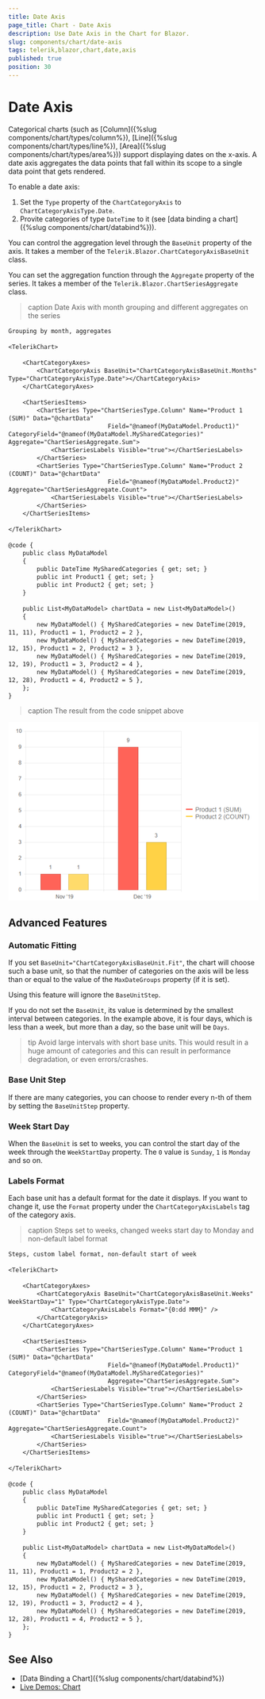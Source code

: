 ```yaml
---
title: Date Axis
page_title: Chart - Date Axis
description: Use Date Axis in the Chart for Blazor.
slug: components/chart/date-axis
tags: telerik,blazor,chart,date,axis
published: true
position: 30
---
```


# Date Axis

Categorical charts (such as [Column]({%slug components/chart/types/column%}), [Line]({%slug components/chart/types/line%}), [Area]({%slug components/chart/types/area%})) support displaying dates on the x-axis. A date axis aggregates the data points that fall within its scope to a single data point that gets rendered.

To enable a date axis:

1. Set the `Type` property of the `ChartCategoryAxis` to `ChartCategoryAxisType.Date`.
1. Provite categories of type `DateTime` to it (see [data binding a chart]({%slug components/chart/databind%})).

You can control the aggregation level through the `BaseUnit` property of the axis. It takes a member of the `Telerik.Blazor.ChartCategoryAxisBaseUnit` class.

You can set the aggregation function through the `Aggregate` property of the series. It takes a member of the `Telerik.Blazor.ChartSeriesAggregate` class.

>caption Date Axis with month grouping and different aggregates on the series

````CSHTML
Grouping by month, aggregates

<TelerikChart>

	<ChartCategoryAxes>
		<ChartCategoryAxis BaseUnit="ChartCategoryAxisBaseUnit.Months" Type="ChartCategoryAxisType.Date"></ChartCategoryAxis>
	</ChartCategoryAxes>
	
	<ChartSeriesItems>
		<ChartSeries Type="ChartSeriesType.Column" Name="Product 1 (SUM)" Data="@chartData"
							Field="@nameof(MyDataModel.Product1)" CategoryField="@nameof(MyDataModel.MySharedCategories)" Aggregate="ChartSeriesAggregate.Sum">
			<ChartSeriesLabels Visible="true"></ChartSeriesLabels>
		</ChartSeries>
		<ChartSeries Type="ChartSeriesType.Column" Name="Product 2 (COUNT)" Data="@chartData"
							Field="@nameof(MyDataModel.Product2)" Aggregate="ChartSeriesAggregate.Count">
			<ChartSeriesLabels Visible="true"></ChartSeriesLabels>
		</ChartSeries>
	</ChartSeriesItems>
	
</TelerikChart>

@code {
	public class MyDataModel
	{
		public DateTime MySharedCategories { get; set; }
		public int Product1 { get; set; }
		public int Product2 { get; set; }
	}

	public List<MyDataModel> chartData = new List<MyDataModel>()
    {
		new MyDataModel() { MySharedCategories = new DateTime(2019, 11, 11), Product1 = 1, Product2 = 2 },
		new MyDataModel() { MySharedCategories = new DateTime(2019, 12, 15), Product1 = 2, Product2 = 3 },
		new MyDataModel() { MySharedCategories = new DateTime(2019, 12, 19), Product1 = 3, Product2 = 4 },
		new MyDataModel() { MySharedCategories = new DateTime(2019, 12, 28), Product1 = 4, Product2 = 5 },
	};
}
````

>caption The result from the code snippet above

![](images/date-axis.png)

## Advanced Features

### Automatic Fitting

If you set `BaseUnit="ChartCategoryAxisBaseUnit.Fit"`, the chart will choose such a base unit, so that the number of categories on the axis will be less than or equal to the value of the `MaxDateGroups` property (if it is set).

Using this feature will ignore the `BaseUnitStep`.

If you do not set the `BaseUnit`, its value is determined by the smallest interval between categories. In the example above, it is four days, which is less than a week, but more than a day, so the base unit will be `Days`.

>tip Avoid large intervals with short base units. This would result in a huge amount of categories and this can result in performance degradation, or even errors/crashes.

### Base Unit Step

If there are many categories, you can choose to render every n-th of them by setting the `BaseUnitStep` property.

### Week Start Day

When the `BaseUnit` is set to weeks, you can control the start day of the week through the `WeekStartDay` property. The `0` value is `Sunday`, `1` is `Monday` and so on.

### Labels Format

Each base unit has a default format for the date it displays. If you want to change it, use the `Format` property under the `ChartCategoryAxisLabels` tag of the category axis.

>caption Steps set to weeks, changed weeks start day to Monday and non-default label format

````CSHTML
Steps, custom label format, non-default start of week

<TelerikChart>

	<ChartCategoryAxes>
		<ChartCategoryAxis BaseUnit="ChartCategoryAxisBaseUnit.Weeks" WeekStartDay="1" Type="ChartCategoryAxisType.Date">
			<ChartCategoryAxisLabels Format="{0:dd MMM}" />
		</ChartCategoryAxis>
	</ChartCategoryAxes>
	
	<ChartSeriesItems>
		<ChartSeries Type="ChartSeriesType.Column" Name="Product 1 (SUM)" Data="@chartData"
							Field="@nameof(MyDataModel.Product1)" CategoryField="@nameof(MyDataModel.MySharedCategories)" 
							Aggregate="ChartSeriesAggregate.Sum">
			<ChartSeriesLabels Visible="true"></ChartSeriesLabels>
		</ChartSeries>
		<ChartSeries Type="ChartSeriesType.Column" Name="Product 2 (COUNT)" Data="@chartData"
							Field="@nameof(MyDataModel.Product2)" Aggregate="ChartSeriesAggregate.Count">
			<ChartSeriesLabels Visible="true"></ChartSeriesLabels>
		</ChartSeries>
	</ChartSeriesItems>

</TelerikChart>

@code {
	public class MyDataModel
	{
		public DateTime MySharedCategories { get; set; }
		public int Product1 { get; set; }
		public int Product2 { get; set; }
	}

	public List<MyDataModel> chartData = new List<MyDataModel>()
	{
		new MyDataModel() { MySharedCategories = new DateTime(2019, 11, 11), Product1 = 1, Product2 = 2 },
		new MyDataModel() { MySharedCategories = new DateTime(2019, 12, 15), Product1 = 2, Product2 = 3 },
		new MyDataModel() { MySharedCategories = new DateTime(2019, 12, 19), Product1 = 3, Product2 = 4 },
		new MyDataModel() { MySharedCategories = new DateTime(2019, 12, 28), Product1 = 4, Product2 = 5 },
	};
}
````

## See Also

  * [Data Binding a Chart]({%slug components/chart/databind%})
  * [Live Demos: Chart](https://demos.telerik.com/blazor-ui/chart/index)
